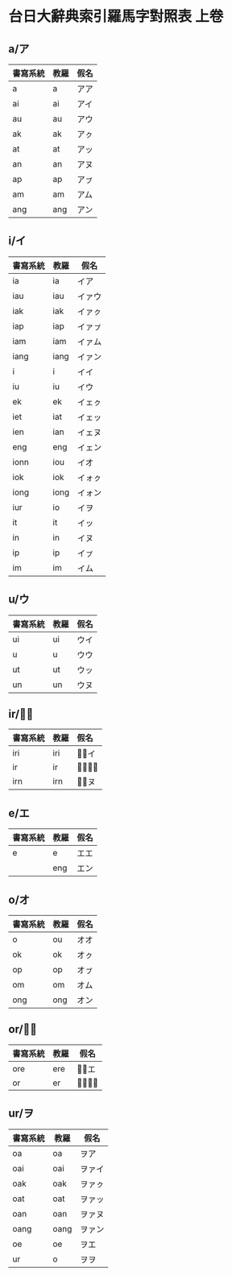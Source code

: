 # 台日大辭典索引羅馬字對照表 上卷

## a/ア

| 書寫系統 | 教羅 | 假名 |
| --- | --- | --- |
| a | a | アア |
| ai | ai | アイ |
| au | au | アウ |
| ak | ak | アㇰ |
| at | at | アッ |
| an | an | アヌ |
| ap | ap | アㇷ゚ |
| am | am | アム |
| ang | ang | アン |

## i/イ

| 書寫系統 | 教羅 | 假名 |
| --- | --- | --- |
| ia | ia | イア |
| iau | iau | イァウ |
| iak | iak | イァㇰ |
| iap | iap | イァㇷ゚ |
| iam | iam | イァム |
| iang | iang | イァン |
| i | i | イイ |
| iu | iu | イウ |
| ek | ek | イェㇰ |
| iet | iat | イェッ |
| ien | ian | イェヌ |
| eng | eng | イェン |
| ionn | iou | イオ |
| iok | iok | イォㇰ |
| iong | iong | イォン |
| iur | io | イヲ |
| it | it | イッ |
| in | in | イヌ |
| ip | ip | イㇷ゚ |
| im | im | イム |

## u/ウ

| 書寫系統 | 教羅 | 假名 |
| --- | --- | --- |
| ui | ui | ウイ |
| u | u | ウウ |
| ut | ut | ウッ |
| un | un | ウヌ |

## ir/ウ̅

| 書寫系統 | 教羅 | 假名 |
| :--- | :--- | :--- |
| iri | iri | ウ̅イ |
| ir | ir | ウ̅ウ̅  |
| irn | irn | ウ̅ヌ |

## e/エ

| 書寫系統 | 教羅 | 假名 |
| --- | --- | --- |
| e | e | エエ |
|| eng | エン |

## o/オ

| 書寫系統 | 教羅 | 假名 |
| --- | --- | --- |
| o | ou | オオ |
| ok | ok | オㇰ |
| op | op | オㇷ゚ |
| om | om | オム |
| ong | ong | オン |

## or/オ̅

| 書寫系統 | 教羅 | 假名 |
| --- | --- | --- |
| ore | ere | オ̅エ |
| or | er | オ̅オ̅  |

## ur/ヲ

| 書寫系統 | 教羅 | 假名 |
| --- | --- | --- |
| oa | oa | ヲア |
| oai | oai | ヲァイ |
| oak | oak | ヲァㇰ |
| oat | oat | ヲァッ |
| oan | oan | ヲァヌ |
| oang | oang | ヲァン |
| oe | oe | ヲエ |
| ur | o | ヲヲ |
